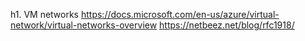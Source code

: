 h1. VM networks
https://docs.microsoft.com/en-us/azure/virtual-network/virtual-networks-overview
https://netbeez.net/blog/rfc1918/
